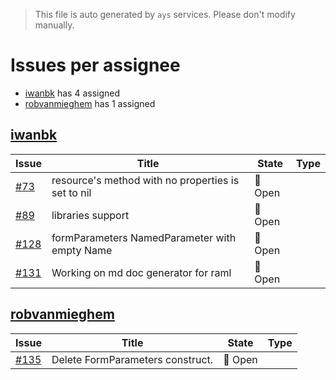> This file is auto generated by `ays` services. Please don't modify manually.

# Issues per assignee
- [iwanbk](#iwanbk) has 4 assigned
- [robvanmieghem](#robvanmieghem) has 1 assigned



## [iwanbk](https://github.com/iwanbk)

|Issue|Title|State|Type|
|-----|-----|-----|----|
|[#73](https://github.com/jumpscale/go-raml/issues/73)|resource's method with no properties is set to nil|:red_circle: Open||
|[#89](https://github.com/jumpscale/go-raml/issues/89)|libraries support |:red_circle: Open||
|[#128](https://github.com/jumpscale/go-raml/issues/128)|formParameters NamedParameter with empty Name|:red_circle: Open||
|[#131](https://github.com/jumpscale/go-raml/issues/131)|Working on md doc generator for raml|:red_circle: Open||


## [robvanmieghem](https://github.com/robvanmieghem)

|Issue|Title|State|Type|
|-----|-----|-----|----|
|[#135](https://github.com/jumpscale/go-raml/issues/135)|Delete FormParameters construct.|:red_circle: Open||

